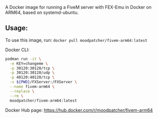 A Docker image for running a FiveM server with FEX-Emu in Docker on ARM64, based on systemd-ubuntu.

## Usage:

To use this image, run: ```docker pull moodpatcher/fivem-arm64:latest```

Docker CLI:

```bash 
podman run -it \
  -e KEY=changeme \
  -p 30120:30120/tcp \
  -p 30120:30120/udp \
  -p 40120:40120/tcp \
  -v ${PWD}/FXServer:/FXServer \
  --name fivem-arm64 \
  --replace \
  --rm \
  moodpatcher/fivem-arm64:latest
```

Docker Hub page: https://hub.docker.com/r/moodpatcher/fivem-arm64

